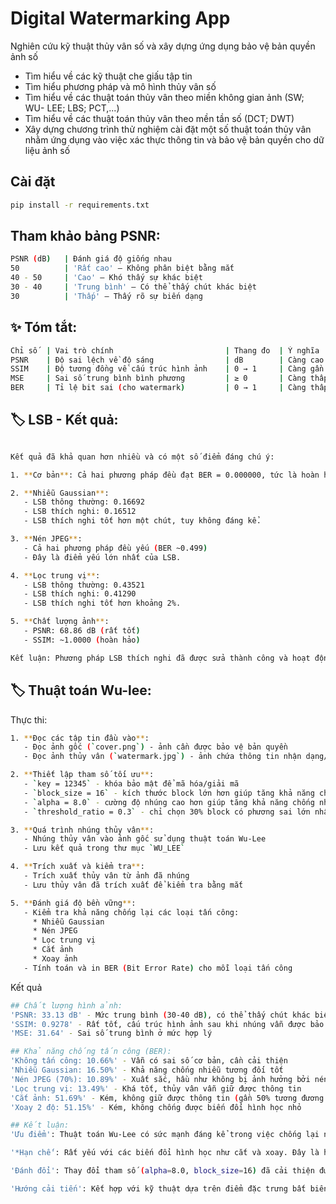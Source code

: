 # Digital Watermarking App

Nghiên cứu kỹ thuật thủy vân số và xây dựng ứng dụng bảo vệ bản quyền ảnh số
- Tìm hiểu về các kỹ thuật che giấu tập tin
- Tìm hiểu phương pháp và mô hình thủy vân số
- Tìm hiểu về các thuật toán thủy vân theo miền không gian ảnh (SW; WU- LEE; LBS; PCT,...)
- Tìm hiểu về các thuật toán thủy vân theo mền tần số (DCT; DWT)
- Xây dựng chương trình thử nghiệm cài đặt một số thuật toán thủy vân nhằm ứng dụng vào việc xác thực thông tin và bảo vệ bản quyền cho dữ liệu ảnh số

## Cài đặt
```bash
pip install -r requirements.txt
```
## Tham khảo bảng PSNR:
```bash
PSNR (dB)   | Đánh giá độ giống nhau
50          | 'Rất cao' – Không phân biệt bằng mắt
40 - 50     | 'Cao' – Khó thấy sự khác biệt
30 - 40     | 'Trung bình' – Có thể thấy chút khác biệt
30          | 'Thấp' – Thấy rõ sự biến dạng
```
## ✨ Tóm tắt:
```bash
Chỉ số  | Vai trò chính                         | Thang đo  | Ý nghĩa
PSNR    | Độ sai lệch về độ sáng                | dB        | Càng cao càng tốt
SSIM    | Độ tương đồng về cấu trúc hình ảnh    | 0 → 1     | Càng gần 1 càng tốt
MSE     | Sai số trung bình bình phương         | ≥ 0       | Càng thấp càng tốt
BER     | Tỉ lệ bit sai (cho watermark)         | 0 → 1     | Càng thấp càng tốt
```
## 🏷️ LSB - Kết quả:
```bash

Kết quả đã khả quan hơn nhiều và có một số điểm đáng chú ý:

1. **Cơ bản**: Cả hai phương pháp đều đạt BER = 0.000000, tức là hoàn hảo khi không có tác động bên ngoài.

2. **Nhiễu Gaussian**:
   - LSB thông thường: 0.16692
   - LSB thích nghi: 0.16512
   - LSB thích nghi tốt hơn một chút, tuy không đáng kể.

3. **Nén JPEG**:
   - Cả hai phương pháp đều yếu (BER ~0.499)
   - Đây là điểm yếu lớn nhất của LSB.

4. **Lọc trung vị**:
   - LSB thông thường: 0.43521
   - LSB thích nghi: 0.41290
   - LSB thích nghi tốt hơn khoảng 2%.

5. **Chất lượng ảnh**:
   - PSNR: 68.86 dB (rất tốt)
   - SSIM: ~1.0000 (hoàn hảo)

Kết luận: Phương pháp LSB thích nghi đã được sửa thành công và hoạt động tốt, có cải thiện nhẹ đối với nhiễu Gaussian và lọc trung vị, nhưng vẫn yếu với nén JPEG. Đây là giới hạn của LSB - nếu cần độ bền cao hơn, nên xem xét DCT hoặc DWT.

```

## 🏷️ Thuật toán Wu-lee:
Thực thi:
```bash
1. **Đọc các tập tin đầu vào**:
   - Đọc ảnh gốc (`cover.png`) - ảnh cần được bảo vệ bản quyền
   - Đọc ảnh thủy vân (`watermark.jpg`) - ảnh chứa thông tin nhận dạng/bản quyền

2. **Thiết lập tham số tối ưu**:
   - `key = 12345` - khóa bảo mật để mã hóa/giải mã
   - `block_size = 16` - kích thước block lớn hơn giúp tăng khả năng chống biến đổi hình học
   - `alpha = 8.0` - cường độ nhúng cao hơn giúp tăng khả năng chống nhiễu
   - `threshold_ratio = 0.3` - chỉ chọn 30% block có phương sai lớn nhất

3. **Quá trình nhúng thủy vân**:
   - Nhúng thủy vân vào ảnh gốc sử dụng thuật toán Wu-Lee
   - Lưu kết quả trong thư mục `WU_LEE`

4. **Trích xuất và kiểm tra**:
   - Trích xuất thủy vân từ ảnh đã nhúng
   - Lưu thủy vân đã trích xuất để kiểm tra bằng mắt

5. **Đánh giá độ bền vững**:
   - Kiểm tra khả năng chống lại các loại tấn công:
     * Nhiễu Gaussian
     * Nén JPEG
     * Lọc trung vị
     * Cắt ảnh
     * Xoay ảnh
   - Tính toán và in BER (Bit Error Rate) cho mỗi loại tấn công
```
Kết quả
```bash
## Chất lượng hình ảnh:
'PSNR: 33.13 dB' - Mức trung bình (30-40 dB), có thể thấy chút khác biệt nhưng chấp nhận được
'SSIM: 0.9278' - Rất tốt, cấu trúc hình ảnh sau khi nhúng vẫn được bảo toàn cao
'MSE: 31.64' - Sai số trung bình ở mức hợp lý

## Khả năng chống tấn công (BER):
'Không tấn công: 10.66%' - Vẫn có sai số cơ bản, cần cải thiện
'Nhiễu Gaussian: 16.50%' - Khả năng chống nhiễu tương đối tốt
'Nén JPEG (70%): 10.89%' - Xuất sắc, hầu như không bị ảnh hưởng bởi nén
'Lọc trung vị: 13.49%' - Khá tốt, thủy vân vẫn giữ được thông tin
'Cắt ảnh: 51.69%' - Kém, không giữ được thông tin (gần 50% tương đương đoán ngẫu nhiên)
'Xoay 2 độ: 51.15%' - Kém, không chống được biến đổi hình học nhỏ

## Kết luận:
'Ưu điểm': Thuật toán Wu-Lee có sức mạnh đáng kể trong việc chống lại nén JPEG và nhiễu, phù hợp với ứng dụng thực tế khi ảnh thường được lưu ở định dạng nén.

'*Hạn chế': Rất yếu với các biến đổi hình học như cắt và xoay. Đây là hạn chế lớn nếu ứng dụng trong môi trường có thể xảy ra các biến đổi này.

'Đánh đổi': Thay đổi tham số (alpha=8.0, block_size=16) đã cải thiện được khả năng chống nhiễu so với cấu hình mặc định nhưng vẫn duy trì được chất lượng hình ảnh ở mức chấp nhận được.

'Hướng cải tiến': Kết hợp với kỹ thuật dựa trên điểm đặc trưng bất biến với phép biến đổi hình học để cải thiện khả năng chống tấn công cắt và xoay.
```
